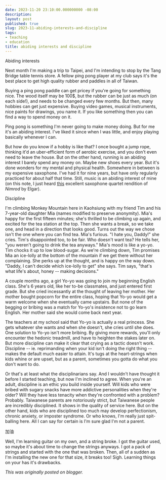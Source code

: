 ```yaml
---
date: 2023-11-20 23:10:00.000000000 -08:00
description:
layout: post
published: true
slug: 2023-11-abiding-interests-and-discipline
tags:
- teaching
- education
title: abiding interests and discipline
---
```

Abiding interests

Next month I'm making a trip to Taipei, and I'm intending to stop by the Tang Bridge table tennis store. A fellow ping pong player at my club says it's the best place to get high quality rubber and paddles in all of Taiwan.

Buying a ping pong paddle can get pricey if you're going for something nice. The wood itself may be 100$, but the rubber can be just as much (on each side!), and needs to be changed every few months. But then, many hobbies can get just expensive. Buying video games, musical instruments, nice paints for drawings, you name it. If you like something then you can find a way to spend money on it.

Ping pong is something I'm never going to make money doing. But for me it's an abiding interest. I've liked it since when I was little, and enjoy playing basically whenever I can.

But how do you know if a hobby is like that? I once bought a jump rope, thinking it'd an uber-efficient form of aerobic exercise, and you don't even need to leave the house. But on the other hand, running is an abiding interest I barely spend any money on. Maybe new shoes every year. But it's done wonders for my mental and physical health. Somewhere in between is my expensive saxophone. I've had it for nine years, but have only regularly practiced for about half that time. Still, music is an abiding interest of mine (on this note, I just heard [this](https://open.spotify.com/track/2uKoll2LJ2jvlH1uCyuzEo) excellent saxophone quartet rendition of *Nimrod* by Elgar).

Discipline

I'm climbing Monkey Mountain here in Kaohsiung with my friend Tim and his 7-year-old daughter Mia (names modified to preserve anonymity). Mia's happy for the first fifteen minutes; she's thrilled to be climbing up again, and excited for the tea station at the top. Then she wants a break, so we take one, and head in a direction that looks good. Turns out the way we chose isn't the one where you can find tea. Mia's furious. "I hate you, Daddy!" she cries. Tim's disappointed too, to be fair. Who doesn't want tea? He tells her, "you weren't going to drink the tea anyways." Mia's mood is like a yo-yo. Tim chocks it up to low blood-sugar. As we're climbing down, Tim promises Mia an ice-lolly at the bottom of the mountain if we get there without her complaining. She perks up at the thought, and is happy on the way down. "Daddy, I can't decide which ice-lolly to get" she says. Tim says, "that's what life's about, honey -- making decisions."

A couple months ago, a girl Yo-yo was going to join my beginning English class. She's 6 years old, like her to-be classmates, and just entered first grade. But she cried incessantly at the thought of leaving her mother. Her mother bought popcorn for the entire class, hoping that Yo-yo would get a warm welcome when she eventually came upstairs. But none of the begging or bribing was a match for Yo-yo's insistence not to go learn English. Her mother said she would come back next year.

The teachers at my school said that Yo-yo is actually a real princess. She gets whatever she wants and when she doesn't, she cries until she does. One solution to Yo-yo isn't more bribing. By giving more rewards, you'll only encounter the hedonic treadmill, and have to heighten the stakes later on. But more discipline can make it clear that crying as a tactic doesn't work. Discipline -- ie. reprimanding when your kid isn't doing the right thing -- makes the default much easier to attain. It's tugs at the heart-strings when kids whine or are upset, but as a parent, sometimes you gotta do what you don't want to do.   


Or that's at least what the disciplinarians say. And I wouldn't have thought it before I started teaching, but now I'm inclined to agree. When you're an adult, discipline is an ethic you build inside yourself. Will kids who were bribed with sugary snacks have more addictive personalities when they're older? Will they have less tenacity when they're confronted with a problem? Probably. Taiwanese parents are notoriously strict, but Taiwanese people are incredibly disciplined. It shows in the quality of service here. But on the other hand, kids who are disciplined too much may develop perfectionism, chronic anxiety, or imposter syndrome. Or who knows, I'm really just spit-balling here. All I can say for certain is I'm sure glad I'm not a parent.  


加油  


Well, I'm learning guitar on my own, and a string broke. I got the guitar used, so maybe it's about time to change the strings anyways. I got a pack of strings and started with the one that was broken. Then, all of a sudden as I'm installing the new one for that size, it breaks too! Sigh. Learning things on your has it's drawbacks.   

*This was originally posted on blogger.*
